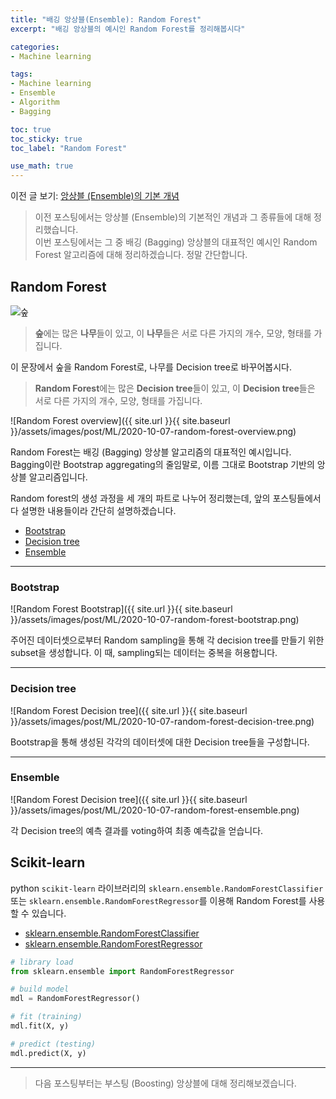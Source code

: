 ```yaml
---
title: "배깅 앙상블(Ensemble): Random Forest"
excerpt: "배깅 앙상블의 예시인 Random Forest를 정리해봅시다"

categories:
- Machine learning

tags:
- Machine learning
- Ensemble
- Algorithm
- Bagging

toc: true
toc_sticky: true
toc_label: "Random Forest"

use_math: true
---
```


이전 글 보기: [앙상블 (Ensemble)의 기본 개념](https://tyami.github.io/machine%20learning/ensemble-1-basics/)

> 이전 포스팅에서는 앙상블 (Ensemble)의 기본적인 개념과 그 종류들에 대해 정리했습니다.  
> 이번 포스팅에서는 그 중 배깅 (Bagging) 앙상블의 대표적인 예시인 Random Forest 알고리즘에 대해 정리하겠습니다. 정말 간단합니다.
 
## Random Forest

![숲](https://upload.wikimedia.org/wikipedia/commons/7/77/Latvian_Forest_Tomes_pagasts%2C_%C4%B6eguma_novads%2C_Latvia.jpg)

> **숲**에는 많은 **나무**들이 있고, 이 **나무**들은 서로 다른 가지의 개수, 모양, 형태를 가집니다.

이 문장에서 숲을 Random Forest로, 나무를 Decision tree로 바꾸어봅시다.

> **Random Forest**에는 많은 **Decision tree**들이 있고, 이 **Decision tree**들은 서로 다른 가지의 개수, 모양, 형태를 가집니다.

![Random Forest overview]({{ site.url }}{{ site.baseurl }}/assets/images/post/ML/2020-10-07-random-forest-overview.png)

Random Forest는 배깅 (Bagging) 앙상블 알고리즘의 대표적인 예시입니다. Bagging이란 Bootstrap aggregating의 줄임말로, 이름 그대로 Bootstrap 기반의 앙상블 알고리즘입니다.

Random forest의 생성 과정을 세 개의 파트로 나누어 정리했는데, 앞의 포스팅들에서 다 설명한 내용들이라 간단히 설명하겠습니다.

- [Bootstrap](https://tyami.github.io/machine%20learning/ensemble-1-basics/#%EB%B0%B0%EA%B9%85-bagging)
- [Decision tree](https://tyami.github.io/machine%20learning/decision-tree-1-concept/)
- [Ensemble](https://tyami.github.io/machine%20learning/ensemble-1-basics/)

---

### Bootstrap

![Random Forest Bootstrap]({{ site.url }}{{ site.baseurl }}/assets/images/post/ML/2020-10-07-random-forest-bootstrap.png)

주어진 데이터셋으로부터 Random sampling을 통해 각 decision tree를 만들기 위한 subset을 생성합니다. 이 때, sampling되는 데이터는 중복을 허용합니다.

---

### Decision tree

![Random Forest Decision tree]({{ site.url }}{{ site.baseurl }}/assets/images/post/ML/2020-10-07-random-forest-decision-tree.png)

Bootstrap을 통해 생성된 각각의 데이터셋에 대한 Decision tree들을 구성합니다.

---

### Ensemble

![Random Forest Decision tree]({{ site.url }}{{ site.baseurl }}/assets/images/post/ML/2020-10-07-random-forest-ensemble.png)

각 Decision tree의 예측 결과를 voting하여 최종 예측값을 얻습니다. 

## Scikit-learn
python `scikit-learn` 라이브러리의 `sklearn.ensemble.RandomForestClassifier` 또는 `sklearn.ensemble.RandomForestRegressor`를 이용해 Random Forest를 사용할 수 있습니다. 

- [sklearn.ensemble.RandomForestClassifier](https://scikit-learn.org/stable/modules/generated/sklearn.ensemble.RandomForestClassifier)
- [sklearn.ensemble.RandomForestRegressor](https://scikit-learn.org/stable/modules/generated/sklearn.ensemble.RandomForestRegressor)

```python
# library load
from sklearn.ensemble import RandomForestRegressor

# build model
mdl = RandomForestRegressor()

# fit (training)
mdl.fit(X, y)

# predict (testing)
mdl.predict(X, y)
```

---

> 다음 포스팅부터는 부스팅 (Boosting) 앙상블에 대해 정리해보겠습니다.